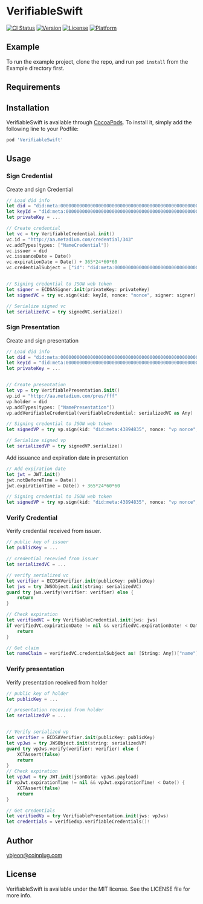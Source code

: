 # VerifiableSwift

[![CI Status](https://img.shields.io/travis/METADIUM/VerifiableSwift.svg?style=flat)](https://travis-ci.org/METADIUM/VerifiableSwift)
[![Version](https://img.shields.io/cocoapods/v/VerifiableSwift.svg?style=flat)](https://cocoapods.org/pods/VerifiableSwift)
[![License](https://img.shields.io/cocoapods/l/VerifiableSwift.svg?style=flat)](https://cocoapods.org/pods/VerifiableSwift)
[![Platform](https://img.shields.io/cocoapods/p/VerifiableSwift.svg?style=flat)](https://cocoapods.org/pods/VerifiableSwift)

## Example

To run the example project, clone the repo, and run `pod install` from the Example directory first.

## Requirements

## Installation

VerifiableSwift is available through [CocoaPods](https://cocoapods.org). To install
it, simply add the following line to your Podfile:

```ruby
pod 'VerifiableSwift'
```
## Usage

### Sign Credential

Create and sign Credential

```swift
// Load did info
let did = "did:meta:000000000000000000000000000000000000000000000000000000000000054b"
let keyId = "did:meta:000000000000000000000000000000000000000000000000000000000000054b#ManagementKey#cfd31afff25b2260ea15ef59f2d5d7dfe8c13511"
let privateKey = ...

// Create credential
let vc = try VerifiableCredential.init()
vc.id = "http://aa.metadium.com/credential/343"
vc.addTypes(types: ["NameCredential"])
vc.issuer = did
vc.issuanceDate = Date()
vc.expirationDate = Date() + 365*24*60*60
vc.credentialSubject = ["id": "did:meta:0000000000000000000000000000000000000000000000000000000000012530", "name": "mansud"]


// Signing credential to JSON web token
let signer = ECDSASigner.init(privateKey: privateKey)
let signedVC = try vc.sign(kid: keyId, nonce: "nonce", signer: signer)

// Serialize signed vc
let serializedVC = try signedVC.serialize()
```

### Sign Presentation

Create and sign presentation

```swift
// Load did info
let did = "did:meta:0000000000000000000000000000000000000000000000000000000000012530"
let keyId = "did:meta:0000000000000000000000000000000000000000000000000000000000012530#ManagementKey#c82bd0c7893c267821b7d727c9583c88337aa32d"
let privateKey = ...


// Create presentation
let vp = try VerifiablePresentation.init()
vp.id = "http://aa.metadium.com/pres/fff"
vp.holder = did
vp.addTypes(types: ["NamePresentation"])
vp.addVerifiableCredential(verifiableCredential: serializedVC as Any)

// Signing credential to JSON web token
let signedVP = try vp.sign(kid: "did:meta:43894835", nonce: "vp nonce", signer: signer)

// Serialize signed vp
let serializedVP = try signedVP.serialize()
```

Add issuance and expiration date in presentation

```swift
// Add expiration date
let jwt = JWT.init()
jwt.notBeforeTime = Date()
jwt.expirationTime = Date() + 365*24*60*60

// Signing credential to JSON web token
let signedVP = try vp.sign(kid: "did:meta:43894835", nonce: "vp nonce", signer: signer, baseClaims: jwt)
```

### Verify Credential

Verify credential received from issuer. 

```swift
// public key of issuer
let publicKey = ...

// credential recevied from issuer
let serializedVC = ...

// verify serialized vc
let verifier = ECDSAVerifier.init(publicKey: publicKey)
let jws = try JWSObject.init(string: serializedVC)
guard try jws.verify(verifier: verifier) else {
    return
}

// Check expiration
let verifiedVC = try VerifiableCredential.init(jws: jws)
if verifiedVC.expirationDate != nil && verifiedVC.expirationDate! < Date() {
    return
}

// Get claim
let nameClaim = verifiedVC.credentialSubject as! [String: Any])["name"] as? String
```

### Verify presentation

Verify presentation received from holder

```swift
// public key of holder
let publicKey = ...

// presentation recevied from holder
let serializedVP = ...


// Verify serialized vp
let verifier = ECDSAVerifier.init(publicKey: publicKey)
let vpJws = try JWSObject.init(string: serializedVP)
guard try vpJws.verify(verifier: verifier) else {
    XCTAssert(false)
    return
}
// Check expiration
let vpJwt = try JWT.init(jsonData: vpJws.payload)
if vpJwt.expirationTime != nil && vpJwt.expirationTime! < Date() {
    XCTAssert(false)
    return
}

// Get credentials
let verifiedVp = try VerifiablePresentation.init(jws: vpJws)
let credentials = verifiedVp.verifiableCredentials()!
```



## Author

ybjeon@coinplug.com

## License

VerifiableSwift is available under the MIT license. See the LICENSE file for more info.
